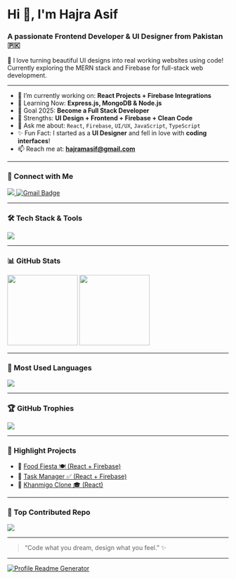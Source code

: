 <h1>Hi 👋, I'm Hajra Asif</h1>
<h3>A passionate Frontend Developer & UI Designer from Pakistan 🇵🇰</h3>

🌟 I love turning beautiful UI designs into real working websites using code!  
Currently exploring the MERN stack and Firebase for full-stack web development.

---

- 🔭 I’m currently working on: **React Projects + Firebase Integrations**
- 🌱 Learning Now: **Express.js, MongoDB & Node.js**
- 🎯 Goal 2025: **Become a Full Stack Developer**
- 🧠 Strengths: **UI Design + Frontend + Firebase + Clean Code**
- 💬 Ask me about: `React`, `Firebase`, `UI/UX`, `JavaScript`, `TypeScript`
- ✨ Fun Fact: I started as a **UI Designer** and fell in love with **coding interfaces**!
- 📫 Reach me at: **hajramasif@gmail.com**

---

### 💼 Connect with Me

<p align="left">
  <a href="https://www.linkedin.com/in/hajra-asif-902266232/" target="_blank">
    <img src="https://img.shields.io/badge/LinkedIn-blue?style=flat&logo=linkedin&logoColor=white" />
  </a>
<a href="mailto:hajramasif@gmail.com">
  <img src="https://img.shields.io/badge/Gmail-D14836?style=for-the-badge&logo=gmail&logoColor=white" alt="Gmail Badge"/>
</a>
</p>

---

### 🛠️ Tech Stack & Tools

<p align="left">
  <img src="https://skillicons.dev/icons?i=html,css,js,ts,react,tailwind,bootstrap,figma,nodejs,express,mongodb,firebase,github,vscode" />
</p>

---

### 📊 GitHub Stats

<p>
  <img src="https://github-readme-stats.vercel.app/api?username=Hajra-Asif&show_icons=true&theme=tokyonight" height="160"/>
  <img src="https://streak-stats.demolab.com?user=Hajra-Asif&theme=tokyonight&hide_border=false" height="160"/>
</p>

---

### 📌 Most Used Languages

<p>
  <img src="https://github-readme-stats.vercel.app/api/top-langs/?username=Hajra-Asif&layout=compact&theme=tokyonight&hide_border=false" />
</p>

---

### 🏆 GitHub Trophies

<p>
  <img src="https://github-profile-trophy.vercel.app/?username=Hajra-Asif&theme=tokyonight&no-frame=true&margin-w=10" />
</p>

---

### 🚀 Highlight Projects

- 🔗 [Food Fiesta 🍽️ (React + Firebase)](https://fooodfiesta.netlify.app/)
- 🔗 [Task Manager ✅ (React + Firebase)](https://usertaskmanagementt.netlify.app/)
- 🔗 [Khanmigo Clone 🎓 (React)](https://khanmigoai.netlify.app/)

---

### 📌 Top Contributed Repo

<p>
  <img src="https://github-readme-stats.vercel.app/api/pin/?username=Hajra-Asif&repo=FoodFiesta&theme=tokyonight" />
</p>

---



> “Code what you dream, design what you feel.” ✨

---

<p>
  <a href="https://profile-readme-generator.com" target="_blank">
    <img src="https://camo.githubusercontent.com/14a646a2ab516c4af8961aa726117a10597be3f0e8d2711d716217fd544a2bd5/68747470733a2f2f70726f66696c652d726561646d652d67656e657261746f722e636f6d2f6173736574732f736e616b652e737667" alt="Profile Readme Generator" />
  </a>
</p>
